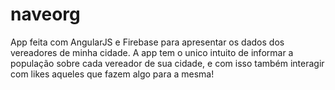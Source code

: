 # naveorg
App feita com AngularJS e Firebase para apresentar os dados dos vereadores de minha cidade.
A app tem o unico intuito de informar a população sobre cada vereador de sua cidade, e com isso também interagir com likes aqueles que fazem algo para a mesma!
